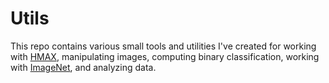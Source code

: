 # Utils

This repo contains various small tools and utilities I've created for working
with [HMAX](https://github.com/joshrule/hmax), manipulating images, computing
binary classification, working with [ImageNet](https://image-net.org), and
analyzing data.
